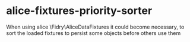# alice-fixtures-priority-sorter
When using alice \Fidry\AliceDataFixtures it could become necessary, to sort the loaded fixtures to persist some objects before others use them
